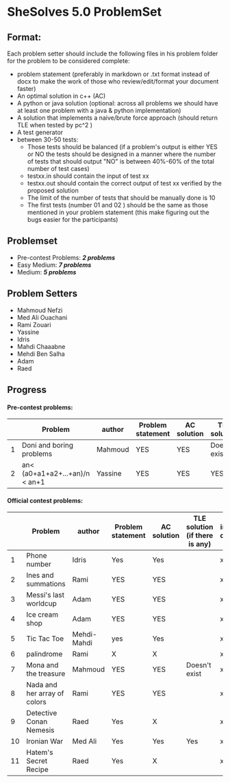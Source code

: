 # SheSolves 5.0 ProblemSet

## Format:

Each problem setter should include the following files in his problem folder for the problem to be considered complete:

- problem statement (preferably in markdown or .txt format instead of docx to make the work of those who review/edit/format your document faster)
- An optimal solution in c++ (AC)
- A python or java solution (optional: across all problems we should have at least one problem with a java & python implementation)  
- A solution that implements a naive/brute force approach (should return TLE when tested by pc^2 ) 
- A test generator 
- between 30-50 tests:
	-  Those tests should be balanced (if a problem's output is either YES or NO the tests should be designed in a manner where the number of tests that should output "NO" is between 40%-60% of the total number of test cases) 
	- testxx.in should contain the input of test xx
	- testxx.out should contain the correct output of test xx verified by the proposed solution
	- The limit of the number of tests that should be manually done is 10 
	- The first tests (number 01 and 02 ) should be the same as those mentioned in your problem statement (this make figuring out the bugs easier for the participants)  

## Problemset

* Pre-contest Problems: ***2 problems*** 
* Easy Medium:  ***7 problems***
* Medium: ***5 problems***


## Problem Setters

* Mahmoud Nefzi
* Med Ali Ouachani
* Rami Zouari
* Yassine
* Idris
* Mahdi Chaaabne
* Mehdi Ben Salha
* Adam
* Raed

## Progress 

#### Pre-contest problems:

|      | Problem            | author | Problem statement | AC solution | TLE solution | input / output |
| ---- | ------------------ | ------ | ----------------- | ----------- | ------------ | -------------- |
| 1    |         Doni and boring problems          |    Mahmoud   |         YES         |      YES      |       Doesn't exist      |        X       |
| 2    |   an< (a0+a1+a2+...+an)/n < an+1      |    Yassine   |         YES         |      YES      |       YES      |        X       |

#### Official contest problems:

|      | Problem                             | author     | Problem statement | AC solution | TLE solution (if there is any) | input / output |
| ---- | ----------------------------------- | ---------- | ----------------- | ----------- | ------------------------------ | -------------- |
| 1    |    Phone number                     |    Idris   |        Yes        |    Yes      |                                |      x         |
| 2    |  	Ines and summations 	     |    Rami    |         YES         |   YES     |                                |      x         |
| 3    |        Messi's last worldcup        |    Adam    |         YES         |     YES       |                                |      x         |
| 4    |          Ice cream shop             |    Adam    |         YES         |     YES       |                                |      x         |
| 5    |              Tic Tac Toe            | Mehdi-Mahdi|         yes         |     Yes     |                                |      x         |
| 6    |             palindrome              |    Rami    |         X         |     X       |                                |      x         |
| 7    |         Mona and the treasure         |   Mahmoud  |         YES         |     YES       |        Doesn't exist   |      x         |
| 8    |  Nada and her array of colors   |    Rami    |         YES         |     YES       |                                |      x         |
| 9    |         Detective Conan Nemesis         |    Raed    |         Yes         |     X       |                                |      x         |
| 10   |            Ironian War              |   Med Ali  |         Yes       |     Yes     |            Yes                 |      x         |
| 11   |          Hatem's Secret Recipe           |    Raed    |        Yes        |     X       |                                |      x         |
